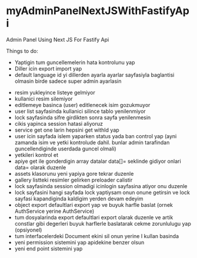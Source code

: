 # myAdminPanelNextJSWithFastifyApi
Admin Panel Using Next JS For Fastify Api

Things to do:
- Yaptigin tum guncellemelerin hata kontrolunu yap
- Diller icin export import yap
- default language id yi dillerden ayarla ayarlar sayfasiyla baglantisi olmasin birde sadece super admin ayarlasin

+ resim yukleyince listeye gelmiyor
+ kullanici resim silemiyor
+ editlemeye basinca (user) editlenecek isim gozukmuyor
+ user list sayfasinda kullanici silince tablo yenilenmiyor
+ lock sayfasinda sifre girdikten sonra sayfa yenilenmesin
+ cikis yapinca session hatasi aliyoruz
+ service get one larin hepsini get withId yap
+ user icin sayfada islem yaparken status yada ban control yap (ayni zamanda isim ve yetki kontrolude dahil. bunlar admin tarafindan guncellendiginde userdada guncel olmali)
+ yetkileri kontrol et
+ apiye get ile gonderdigin array datalar data[]= seklinde gidiyor onlari data= olarak duzenle
+ assets klasorunu yeni yapiya gore tekrar duzenle
+ gallery listteki resimler gelirken preloader calistir
+ lock sayfasinda session olmadigi icinlogin sayfasina atiyor onu duzenle
+ lock sayfasini hangi sayfada lock yaptiysam onun onune getirsin ve lock sayfasi kapandiginda kaldigim yerden devam edeyim
+ object export defaultlari export yap ve buyuk harfle baslat (ornek AuthService yerine AuthService)
+ tum dosyalarinda export defaultlari export olarak duzenle ve artik constlar gibi degerleri buyuk harflerle baslatarak cekme zorunlulugu yap (opsiyonel)
+ tum interfacelerdeki Document ekini sil onun yerine I kullan basinda
+ yeni permission sistemini yap apidekine benzer olsun
+ yeni end point sistemini yap
